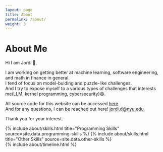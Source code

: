 ```yaml
---
layout: page
title: About
permalink: /about/
weight: 3
---
```


# **About Me**

Hi I am Jordi :wave:,<br>

I am working on getting better at machine learning, software engineering, and math in finance in general.<br>
I tend of focus on model-bulding and puzzle-like challenges.<br>
And I try to expose myself to a various types of challenges that interests me(LLM, kernel programming, cybersecurity):smile:.<br>

All source code for this website can be accessed [here](https://github.com/079035/079035.github.io/tree/master/docs).<br>
And for any questions, I can be reached out here! jordi.d@nyu.edu <br>

Thank you for your interest.

<div class="row">
{% include about/skills.html title="Programming Skills" source=site.data.programming-skills %}
{% include about/skills.html title="Other Skills" source=site.data.other-skills %}
</div>

<div class="row">
{% include about/timeline.html %}
</div>
